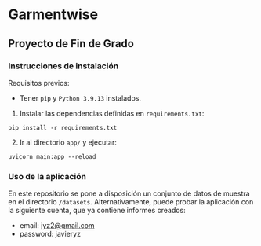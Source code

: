# Garmentwise
## Proyecto de Fin de Grado

### Instrucciones de instalación
Requisitos previos:
- Tener `pip` y `Python 3.9.13` instalados.

1. Instalar las dependencias definidas en `requirements.txt`:
  ```
  pip install -r requirements.txt
  ```

2. Ir al directorio `app/` y ejecutar:
  ```
  uvicorn main:app --reload
  ```

### Uso de la aplicación
En este repositorio se pone a disposición un conjunto de datos de muestra en el directorio `/datasets`. Alternativamente, puede probar la aplicación con la siguiente cuenta, que ya contiene informes creados:
- email: jyz2@gmail.com
- password: javieryz